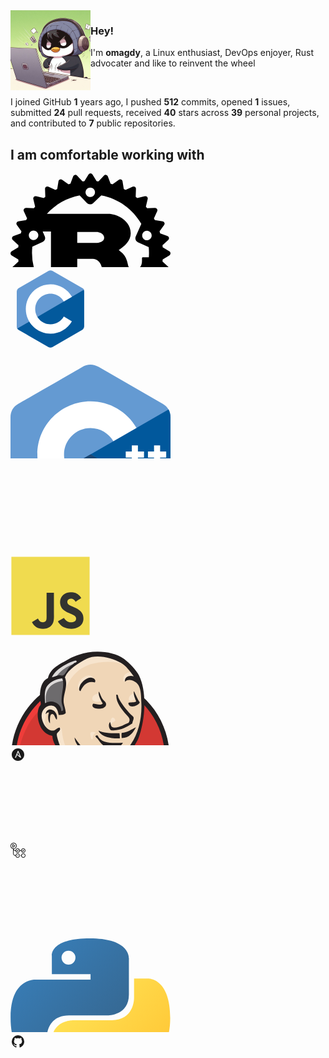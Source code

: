 <img align="left" src="./images/penguin.jpeg" height="128" width="128">

### Hey!

I'm **omagdy**, a Linux enthusiast, DevOps enjoyer, Rust advocater and like to reinvent the wheel

<br>

I joined GitHub **1** years ago, I pushed **512** commits, opened **1** issues, submitted **24** pull requests, received **40** stars across **39** personal projects, and contributed to **7** public repositories.

## I am comfortable working with
<svg iewBox="0 0 256 256" xmlns="http://www.w3.org/2000/svg">
    <path d="m254.251 124.862l-10.747-6.653a145.81 145.81 0 0 0-.306-3.13l9.236-8.615a3.686 3.686 0 0 0 1.105-3.427a3.685 3.685 0 0 0-2.33-2.744l-11.807-4.415a137.355 137.355 0 0 0-.925-3.048l7.365-10.229a3.698 3.698 0 0 0-2.407-5.814l-12.45-2.025c-.484-.944-.988-1.874-1.496-2.796l5.231-11.483a3.683 3.683 0 0 0-.288-3.59a3.678 3.678 0 0 0-3.204-1.642l-12.636.44a99.848 99.848 0 0 0-1.996-2.421l2.904-12.308a3.694 3.694 0 0 0-.986-3.466a3.698 3.698 0 0 0-3.464-.986l-12.305 2.901a106.192 106.192 0 0 0-2.426-1.996l.442-12.635a3.684 3.684 0 0 0-1.64-3.205a3.693 3.693 0 0 0-3.59-.29l-11.48 5.234a133.235 133.235 0 0 0-2.796-1.5l-2.03-12.452a3.7 3.7 0 0 0-5.812-2.407l-10.236 7.365c-1.007-.32-2.02-.629-3.042-.922L155.72 4.794a3.69 3.69 0 0 0-2.745-2.336a3.707 3.707 0 0 0-3.424 1.106l-8.615 9.243a111.11 111.11 0 0 0-3.13-.306l-6.653-10.75a3.698 3.698 0 0 0-6.289 0l-6.653 10.75a110.4 110.4 0 0 0-3.133.306l-8.617-9.243a3.695 3.695 0 0 0-6.169 1.23l-4.414 11.809c-1.023.293-2.035.604-3.045.922L82.599 10.16a3.687 3.687 0 0 0-3.579-.415a3.705 3.705 0 0 0-2.235 2.822l-2.03 12.452c-.94.487-1.869.988-2.796 1.5l-11.481-5.235a3.686 3.686 0 0 0-3.588.291a3.684 3.684 0 0 0-1.642 3.205l.44 12.635a118.03 118.03 0 0 0-2.426 1.996l-12.305-2.9a3.71 3.71 0 0 0-3.466.985a3.694 3.694 0 0 0-.986 3.466l2.899 12.308c-.673.797-1.338 1.604-1.991 2.421l-12.636-.44a3.721 3.721 0 0 0-3.204 1.641a3.696 3.696 0 0 0-.291 3.59l5.234 11.484c-.509.922-1.012 1.852-1.5 2.796l-12.449 2.025a3.7 3.7 0 0 0-2.407 5.814l7.365 10.23c-.32 1.01-.631 2.024-.925 3.047l-11.808 4.415a3.702 3.702 0 0 0-1.225 6.171l9.237 8.614c-.115 1.04-.217 2.087-.305 3.131L1.75 124.862A3.695 3.695 0 0 0 0 128.007c0 1.284.663 2.473 1.751 3.143l10.748 6.653c.088 1.047.19 2.092.305 3.131l-9.238 8.617a3.697 3.697 0 0 0 1.226 6.169l11.808 4.415c.294 1.022.605 2.037.925 3.047l-7.365 10.231a3.696 3.696 0 0 0 2.41 5.812l12.447 2.025c.487.944.986 1.874 1.5 2.8l-5.235 11.48a3.691 3.691 0 0 0 .291 3.59a3.684 3.684 0 0 0 3.204 1.641l12.63-.442c.659.821 1.322 1.626 1.997 2.426l-2.899 12.31a3.682 3.682 0 0 0 .986 3.459a3.683 3.683 0 0 0 3.466.983l12.305-2.898c.8.68 1.61 1.34 2.427 1.99l-.44 12.639a3.694 3.694 0 0 0 5.229 3.492l11.481-5.231a105.49 105.49 0 0 0 2.796 1.499l2.03 12.445a3.692 3.692 0 0 0 2.235 2.825a3.706 3.706 0 0 0 3.579-.413l10.229-7.37c1.01.32 2.025.633 3.047.927l4.415 11.804a3.685 3.685 0 0 0 2.744 2.331a3.677 3.677 0 0 0 3.425-1.106l8.617-9.238c1.04.12 2.086.22 3.133.313l6.653 10.748a3.702 3.702 0 0 0 3.143 1.75a3.703 3.703 0 0 0 3.145-1.75l6.653-10.748c1.047-.093 2.092-.193 3.131-.313l8.615 9.238a3.68 3.68 0 0 0 3.424 1.106a3.69 3.69 0 0 0 2.744-2.331l4.415-11.804c1.022-.294 2.038-.607 3.048-.927l10.231 7.37a3.7 3.7 0 0 0 5.812-2.412l2.03-12.445c.939-.487 1.868-.993 2.795-1.5l11.481 5.232a3.692 3.692 0 0 0 5.23-3.492l-.44-12.638a98.76 98.76 0 0 0 2.423-1.991l12.306 2.898c1.25.294 2.56-.07 3.463-.983a3.682 3.682 0 0 0 .986-3.459l-2.898-12.31c.675-.8 1.34-1.605 1.99-2.426l12.636.442a3.681 3.681 0 0 0 3.204-1.64a3.685 3.685 0 0 0 .289-3.592l-5.232-11.478c.511-.927 1.013-1.857 1.497-2.8l12.45-2.026a3.682 3.682 0 0 0 2.822-2.236a3.696 3.696 0 0 0-.415-3.576l-7.365-10.23c.318-1.011.629-2.026.925-3.048l11.806-4.415a3.684 3.684 0 0 0 2.331-2.745a3.677 3.677 0 0 0-1.106-3.424l-9.235-8.617c.112-1.04.215-2.086.305-3.13l10.748-6.654a3.69 3.69 0 0 0 1.751-3.143c0-1.281-.66-2.472-1.749-3.145Zm-71.932 89.156c-4.104-.885-6.714-4.93-5.833-9.047c.878-4.112 4.92-6.729 9.023-5.844c4.104.879 6.718 4.931 5.838 9.04c-.88 4.11-4.926 6.73-9.028 5.851Zm-3.652-24.699a6.929 6.929 0 0 0-8.23 5.332l-3.816 17.807c-11.775 5.344-24.85 8.313-38.621 8.313c-14.086 0-27.446-3.116-39.43-8.688l-3.814-17.806c-.802-3.747-4.486-6.134-8.228-5.33l-15.72 3.376a93.272 93.272 0 0 1-8.128-9.58h76.49c.865 0 1.442-.157 1.442-.945v-27.057c0-.787-.577-.944-1.443-.944H106.8v-17.15h24.195c2.208 0 11.809.63 14.878 12.902c.962 3.774 3.072 16.05 4.516 19.98c1.438 4.408 7.293 13.213 13.533 13.213h38.115c.433 0 .895-.049 1.382-.137a93.92 93.92 0 0 1-8.669 10.17l-16.082-3.456Zm-105.79 24.327c-4.105.886-8.146-1.731-9.029-5.843c-.878-4.119 1.732-8.162 5.836-9.047a7.607 7.607 0 0 1 9.028 5.85c.878 4.11-1.734 8.16-5.836 9.04ZM43.86 95.986c1.703 3.842-.03 8.345-3.867 10.045c-3.837 1.705-8.328-.03-10.03-3.875a7.615 7.615 0 0 1 3.867-10.045a7.598 7.598 0 0 1 10.03 3.874Zm-8.918 21.14l16.376-7.277a6.942 6.942 0 0 0 3.524-9.158l-3.372-7.626h13.264v59.788H37.973a93.7 93.7 0 0 1-3.566-25.672c0-3.398.183-6.756.535-10.056Zm71.862-5.807V93.696h31.586c1.632 0 11.52 1.886 11.52 9.28c0 6.139-7.584 8.34-13.821 8.34h-29.285v.003Zm114.792 15.862c0 2.338-.086 4.652-.257 6.948h-9.603c-.961 0-1.348.632-1.348 1.573v4.41c0 10.38-5.853 12.638-10.982 13.213c-4.884.55-10.3-2.045-10.967-5.034c-2.882-16.206-7.683-19.667-15.265-25.648c9.41-5.975 19.2-14.79 19.2-26.59c0-12.74-8.734-20.765-14.688-24.7c-8.352-5.506-17.6-6.61-20.095-6.61H58.279c13.467-15.03 31.719-25.677 52.362-29.551l11.706 12.28a6.923 6.923 0 0 0 9.799.226l13.098-12.528c27.445 5.11 50.682 22.194 64.073 45.633l-8.967 20.253c-1.548 3.505.032 7.604 3.527 9.157l17.264 7.668c.298 3.065.455 6.161.455 9.3ZM122.352 24.745c3.033-2.905 7.844-2.79 10.748.247c2.898 3.046 2.788 7.862-.252 10.765c-3.033 2.906-7.844 2.793-10.748-.25a7.621 7.621 0 0 1 .252-10.762Zm88.983 71.61a7.594 7.594 0 0 1 10.028-3.872c3.838 1.702 5.57 6.203 3.867 10.045a7.595 7.595 0 0 1-10.03 3.875c-3.833-1.703-5.565-6.2-3.865-10.048Z"/>
</svg>
<svg iewBox="0 0 128 128" xmlns="http://www.w3.org/2000/svg">
    <path fill="#659AD3" d="M115.4 30.7L67.1 2.9c-.8-.5-1.9-.7-3.1-.7c-1.2 0-2.3.3-3.1.7l-48 27.9c-1.7 1-2.9 3.5-2.9 5.4v55.7c0 1.1.2 2.4 1 3.5l106.8-62c-.6-1.2-1.5-2.1-2.4-2.7z"/>
    <path fill="#03599C" d="M10.7 95.3c.5.8 1.2 1.5 1.9 1.9l48.2 27.9c.8.5 1.9.7 3.1.7c1.2 0 2.3-.3 3.1-.7l48-27.9c1.7-1 2.9-3.5 2.9-5.4V36.1c0-.9-.1-1.9-.6-2.8l-106.6 62z"/>
    <path fill="#fff" d="M85.3 76.1C81.1 83.5 73.1 88.5 64 88.5c-13.5 0-24.5-11-24.5-24.5s11-24.5 24.5-24.5c9.1 0 17.1 5 21.3 12.5l13-7.5c-6.8-11.9-19.6-20-34.3-20c-21.8 0-39.5 17.7-39.5 39.5s17.7 39.5 39.5 39.5c14.6 0 27.4-8 34.2-19.8l-12.9-7.6z"/>
</svg>
<svg iewBox="0 0 256 288" xmlns="http://www.w3.org/2000/svg">
    <path fill="#649AD2" d="M255.987 84.59c-.002-4.837-1.037-9.112-3.13-12.781c-2.054-3.608-5.133-6.632-9.261-9.023c-34.08-19.651-68.195-39.242-102.264-58.913c-9.185-5.303-18.09-5.11-27.208.27c-13.565 8-81.48 46.91-101.719 58.632C4.071 67.6.015 74.984.013 84.58C0 124.101.013 163.62 0 203.141c0 4.73.993 8.923 2.993 12.537c2.056 3.717 5.177 6.824 9.401 9.269c20.24 11.722 88.164 50.63 101.726 58.631c9.121 5.382 18.027 5.575 27.215.27c34.07-19.672 68.186-39.262 102.272-58.913c4.224-2.444 7.345-5.553 9.401-9.267c1.997-3.614 2.992-7.806 2.992-12.539c0 0 0-79.018-.013-118.539"/>
    <path fill="#004482" d="m128.392 143.476l-125.4 72.202c2.057 3.717 5.178 6.824 9.402 9.269c20.24 11.722 88.164 50.63 101.726 58.631c9.121 5.382 18.027 5.575 27.215.27c34.07-19.672 68.186-39.262 102.272-58.913c4.224-2.444 7.345-5.553 9.401-9.267l-124.616-72.192"/>
    <path fill="#1A4674" d="M91.25 164.863c7.297 12.738 21.014 21.33 36.75 21.33c15.833 0 29.628-8.7 36.888-21.576l-36.496-21.141l-37.142 21.387"/>
    <path fill="#01589C" d="M255.987 84.59c-.002-4.837-1.037-9.112-3.13-12.781l-124.465 71.667l124.616 72.192c1.997-3.614 2.99-7.806 2.992-12.539c0 0 0-79.018-.013-118.539"/>
    <path fill="#FFF" d="M249.135 148.636h-9.738v9.74h-9.74v-9.74h-9.737V138.9h9.737v-9.738h9.74v9.738h9.738v9.737ZM128 58.847c31.135 0 58.358 16.74 73.17 41.709l.444.759l-37.001 21.307c-7.333-12.609-20.978-21.094-36.613-21.094c-23.38 0-42.333 18.953-42.333 42.332a42.13 42.13 0 0 0 5.583 21.003c7.297 12.738 21.014 21.33 36.75 21.33c15.659 0 29.325-8.51 36.647-21.153l.241-.423l36.947 21.406c-14.65 25.597-42.228 42.851-73.835 42.851c-31.549 0-59.084-17.185-73.754-42.707c-7.162-12.459-11.26-26.904-11.26-42.307c0-46.95 38.061-85.013 85.014-85.013Zm75.865 70.314v9.738h9.737v9.737h-9.737v9.74h-9.738v-9.74h-9.738V138.9h9.738v-9.738h9.738Z"/>
</svg>
<svg iewBox="0 0 256 228" xmlns="http://www.w3.org/2000/svg"
    <path fill="#00D8FF" d="M210.483 73.824a171.49 171.49 0 0 0-8.24-2.597c.465-1.9.893-3.777 1.273-5.621c6.238-30.281 2.16-54.676-11.769-62.708c-13.355-7.7-35.196.329-57.254 19.526a171.23 171.23 0 0 0-6.375 5.848a155.866 155.866 0 0 0-4.241-3.917C100.759 3.829 77.587-4.822 63.673 3.233C50.33 10.957 46.379 33.89 51.995 62.588a170.974 170.974 0 0 0 1.892 8.48c-3.28.932-6.445 1.924-9.474 2.98C17.309 83.498 0 98.307 0 113.668c0 15.865 18.582 31.778 46.812 41.427a145.52 145.52 0 0 0 6.921 2.165a167.467 167.467 0 0 0-2.01 9.138c-5.354 28.2-1.173 50.591 12.134 58.266c13.744 7.926 36.812-.22 59.273-19.855a145.567 145.567 0 0 0 5.342-4.923a168.064 168.064 0 0 0 6.92 6.314c21.758 18.722 43.246 26.282 56.54 18.586c13.731-7.949 18.194-32.003 12.4-61.268a145.016 145.016 0 0 0-1.535-6.842c1.62-.48 3.21-.974 4.76-1.488c29.348-9.723 48.443-25.443 48.443-41.52c0-15.417-17.868-30.326-45.517-39.844Zm-6.365 70.984c-1.4.463-2.836.91-4.3 1.345c-3.24-10.257-7.612-21.163-12.963-32.432c5.106-11 9.31-21.767 12.459-31.957c2.619.758 5.16 1.557 7.61 2.4c23.69 8.156 38.14 20.213 38.14 29.504c0 9.896-15.606 22.743-40.946 31.14Zm-10.514 20.834c2.562 12.94 2.927 24.64 1.23 33.787c-1.524 8.219-4.59 13.698-8.382 15.893c-8.067 4.67-25.32-1.4-43.927-17.412a156.726 156.726 0 0 1-6.437-5.87c7.214-7.889 14.423-17.06 21.459-27.246c12.376-1.098 24.068-2.894 34.671-5.345a134.17 134.17 0 0 1 1.386 6.193ZM87.276 214.515c-7.882 2.783-14.16 2.863-17.955.675c-8.075-4.657-11.432-22.636-6.853-46.752a156.923 156.923 0 0 1 1.869-8.499c10.486 2.32 22.093 3.988 34.498 4.994c7.084 9.967 14.501 19.128 21.976 27.15a134.668 134.668 0 0 1-4.877 4.492c-9.933 8.682-19.886 14.842-28.658 17.94ZM50.35 144.747c-12.483-4.267-22.792-9.812-29.858-15.863c-6.35-5.437-9.555-10.836-9.555-15.216c0-9.322 13.897-21.212 37.076-29.293c2.813-.98 5.757-1.905 8.812-2.773c3.204 10.42 7.406 21.315 12.477 32.332c-5.137 11.18-9.399 22.249-12.634 32.792a134.718 134.718 0 0 1-6.318-1.979Zm12.378-84.26c-4.811-24.587-1.616-43.134 6.425-47.789c8.564-4.958 27.502 2.111 47.463 19.835a144.318 144.318 0 0 1 3.841 3.545c-7.438 7.987-14.787 17.08-21.808 26.988c-12.04 1.116-23.565 2.908-34.161 5.309a160.342 160.342 0 0 1-1.76-7.887Zm110.427 27.268a347.8 347.8 0 0 0-7.785-12.803c8.168 1.033 15.994 2.404 23.343 4.08c-2.206 7.072-4.956 14.465-8.193 22.045a381.151 381.151 0 0 0-7.365-13.322Zm-45.032-43.861c5.044 5.465 10.096 11.566 15.065 18.186a322.04 322.04 0 0 0-30.257-.006c4.974-6.559 10.069-12.652 15.192-18.18ZM82.802 87.83a323.167 323.167 0 0 0-7.227 13.238c-3.184-7.553-5.909-14.98-8.134-22.152c7.304-1.634 15.093-2.97 23.209-3.984a321.524 321.524 0 0 0-7.848 12.897Zm8.081 65.352c-8.385-.936-16.291-2.203-23.593-3.793c2.26-7.3 5.045-14.885 8.298-22.6a321.187 321.187 0 0 0 7.257 13.246c2.594 4.48 5.28 8.868 8.038 13.147Zm37.542 31.03c-5.184-5.592-10.354-11.779-15.403-18.433c4.902.192 9.899.29 14.978.29c5.218 0 10.376-.117 15.453-.343c-4.985 6.774-10.018 12.97-15.028 18.486Zm52.198-57.817c3.422 7.8 6.306 15.345 8.596 22.52c-7.422 1.694-15.436 3.058-23.88 4.071a382.417 382.417 0 0 0 7.859-13.026a347.403 347.403 0 0 0 7.425-13.565Zm-16.898 8.101a358.557 358.557 0 0 1-12.281 19.815a329.4 329.4 0 0 1-23.444.823c-7.967 0-15.716-.248-23.178-.732a310.202 310.202 0 0 1-12.513-19.846h.001a307.41 307.41 0 0 1-10.923-20.627a310.278 310.278 0 0 1 10.89-20.637l-.001.001a307.318 307.318 0 0 1 12.413-19.761c7.613-.576 15.42-.876 23.31-.876H128c7.926 0 15.743.303 23.354.883a329.357 329.357 0 0 1 12.335 19.695a358.489 358.489 0 0 1 11.036 20.54a329.472 329.472 0 0 1-11 20.722Zm22.56-122.124c8.572 4.944 11.906 24.881 6.52 51.026c-.344 1.668-.73 3.367-1.15 5.09c-10.622-2.452-22.155-4.275-34.23-5.408c-7.034-10.017-14.323-19.124-21.64-27.008a160.789 160.789 0 0 1 5.888-5.4c18.9-16.447 36.564-22.941 44.612-18.3ZM128 90.808c12.625 0 22.86 10.235 22.86 22.86s-10.235 22.86-22.86 22.86s-22.86-10.235-22.86-22.86s10.235-22.86 22.86-22.86Z"/>
</svg>
<svg iewBox="0 0 128 128" xmlns="http://www.w3.org/2000/svg">
    <path fill="#F0DB4F" d="M1.408 1.408h125.184v125.185H1.408z"/>
    <path fill="#323330" d="M116.347 96.736c-.917-5.711-4.641-10.508-15.672-14.981c-3.832-1.761-8.104-3.022-9.377-5.926c-.452-1.69-.512-2.642-.226-3.665c.821-3.32 4.784-4.355 7.925-3.403c2.023.678 3.938 2.237 5.093 4.724c5.402-3.498 5.391-3.475 9.163-5.879c-1.381-2.141-2.118-3.129-3.022-4.045c-3.249-3.629-7.676-5.498-14.756-5.355l-3.688.477c-3.534.893-6.902 2.748-8.877 5.235c-5.926 6.724-4.236 18.492 2.975 23.335c7.104 5.332 17.54 6.545 18.873 11.531c1.297 6.104-4.486 8.08-10.234 7.378c-4.236-.881-6.592-3.034-9.139-6.949c-4.688 2.713-4.688 2.713-9.508 5.485c1.143 2.499 2.344 3.63 4.26 5.795c9.068 9.198 31.76 8.746 35.83-5.176c.165-.478 1.261-3.666.38-8.581zM69.462 58.943H57.753l-.048 30.272c0 6.438.333 12.34-.714 14.149c-1.713 3.558-6.152 3.117-8.175 2.427c-2.059-1.012-3.106-2.451-4.319-4.485c-.333-.584-.583-1.036-.667-1.071l-9.52 5.83c1.583 3.249 3.915 6.069 6.902 7.901c4.462 2.678 10.459 3.499 16.731 2.059c4.082-1.189 7.604-3.652 9.448-7.401c2.666-4.915 2.094-10.864 2.07-17.444c.06-10.735.001-21.468.001-32.237z"/>
</svg>
<svg iewBox="0 0 256 417" xmlns="http://www.w3.org/2000/svg">
    <path fill="#D33833" d="M250.741 169.278c0 69.457-55.07 125.817-123.039 125.817S4.664 238.735 4.664 169.278c0-69.458 55.07-125.818 123.038-125.818c67.97 0 123.04 56.36 123.04 125.818"/>
    <path fill="#EF3D3A" d="M9.724 200.434S.794 69.26 121.749 65.488l-8.434-14.09l-65.588 22.028l-18.753 21.532l-16.372 31.355l-9.328 36.515l2.779 24.41"/>
    <path fill="#231F20" d="M43.46 83.448c-21.531 22.127-34.927 52.59-34.927 86.326c0 33.736 13.396 64.198 34.927 86.325c21.631 22.127 51.3 35.721 84.242 35.721c32.943 0 62.611-13.594 84.242-35.72c21.532-22.128 34.927-52.59 34.927-86.326c0-33.737-13.395-64.199-34.927-86.326c-21.63-22.028-51.299-35.72-84.242-35.72c-32.843 0-62.61 13.593-84.242 35.72Zm-5.457 177.91C15.083 237.941.893 205.495.893 169.774c0-35.721 14.19-68.168 37.11-91.684c22.921-23.417 54.673-38.003 89.7-38.003c35.026 0 66.778 14.586 89.699 38.003c22.92 23.417 37.11 55.863 37.11 91.684c0 35.72-14.19 68.167-37.11 91.584c-22.921 23.516-54.673 38.003-89.7 38.003c-35.026 0-66.778-14.487-89.699-38.003Z"/>
    <path fill="#F0D6B7" d="m179.498 169.972l-18.754 2.778l-25.302 2.878l-16.372.397l-15.975-.496l-12.205-3.77l-10.816-11.71l-8.434-23.913l-1.885-5.16l-11.212-3.77l-6.55-10.815l-4.663-15.48l5.16-13.593l12.205-4.267l9.823 4.664l4.663 10.32l5.656-.894l1.885-2.381l-1.885-10.816l-.496-13.594l2.778-18.753l-.099-10.716l8.533-13.693l14.983-10.816L136.732 5.16l29.073 4.266l25.302 18.258l11.709 18.753l7.54 13.594l1.886 33.736l-5.656 29.073l-10.32 25.799l-9.723 13.792"/>
    <path fill="#335061" d="m163.622 251.039l-66.977 2.778v11.212l5.656 39.393l-2.779 3.274l-46.834-15.975l-3.274-5.656l-4.664-52.986l-11.014-31.752l-2.381-7.541l37.507-25.798l11.709-4.664l10.319 12.7l8.93 7.939l10.32 3.274l4.663 1.39l5.656 24.409l4.267 5.16l10.815-3.771L128 229.01l40.682 19.25l-5.06 2.778"/>
    <path fill="#6D6B6D" d="m52.49 87.516l12.205-4.266l9.823 4.663l4.663 10.32l5.656-.893l1.39-5.656l-2.779-10.816l2.778-25.798l-2.381-14.09l8.434-9.823l18.257-14.487l-5.16-7.045l-25.798 12.7l-10.815 8.435l-6.053 13.097l-9.327 12.701l-2.778 14.983l1.885 15.975"/>
    <path fill="#DCD9D8" d="M71.74 43.46s7.044-17.364 35.125-25.798c28.08-8.434 1.39-6.053 1.39-6.053L77.791 23.318L66.084 35.026l-5.16 9.327l10.816-.893M57.65 84.242s-9.824-32.844 27.683-37.507l-1.389-5.656l-25.798 6.053l-7.541 24.41l1.885 15.974l5.16-3.274"/>
    <path fill="#F7E4CD" d="m72.633 127.802l6.151-5.954s2.779.298 3.275 3.572c.496 3.275 1.885 32.844 22.028 48.72c1.885 1.488-14.983-2.382-14.983-2.382L74.12 148.341m84.739-29.47s1.091-14.189 4.961-13.097c3.87 1.091 3.87 4.96 3.87 4.96s-9.327 5.954-8.831 8.137m38.896-51.993s-7.74 1.587-8.434 8.434c-.695 6.846 8.434 1.389 9.823.893m-58.046-8.831s-10.32 1.389-10.32 7.938c0 6.548 11.709 6.052 14.983 3.274m-68.366 19.25S59.635 87.02 57.75 97.34c-1.885 10.319-6.053 17.76 2.778 28.576l-6.053-1.885l-5.655-14.487l-1.886-14.09L57.75 84.242l12.204.893l7.045 5.656l.397 7.045m8.434-29.569s7.937-41.278 48.223-49.216c33.14-6.549 50.604 1.39 57.153 8.93c0 0-29.569-35.125-57.65-24.409c-28.08 10.816-48.719 30.462-48.223 43.064c.794 21.63.496 21.63.496 21.63M194.48 32.645s-13.593-.496-14.09 11.708c0 0 0 1.886.894 3.771c0 0 10.815-12.205 17.364-5.656"/>
    <path fill="#F7E4CD" d="M135.045 49.414s-2.381-18.654-18.257-7.839c-10.32 7.045-9.328 16.868-7.541 18.754c1.885 1.885 1.389 5.655 2.778 3.076c1.389-2.58.992-11.014 6.152-13.396c5.06-2.381 13.594-4.96 16.868-.595"/>
    <path fill="#49728B" d="M90.99 176.025L46.932 195.67s18.258 72.633 8.93 95.157l-6.548-2.381l-.496-27.684l-12.205-52.39l-5.16-14.488l45.941-30.958l13.594 13.098m4.466 40.186l6.251 7.641v28.08h-7.441s-.893-19.646-.893-22.027c0-2.382.893-10.816.893-10.816m1.389 37.11l-21.135.893l6.053 4.267l14.982 2.382"/>
    <path fill="#335061" d="m167.79 251.535l17.363-.496l4.267 43.063l-17.761 2.382l-3.87-44.95"/>
    <path fill="#335061" d="m172.453 251.535l26.195-1.39s10.816-27.187 10.816-28.576c0-1.39 9.327-39.392 9.327-39.392l-21.135-22.028l-4.267-3.77l-11.212 11.212v43.56l-9.724 40.384"/>
    <path fill="#49728B" d="m184.161 248.26l-16.372 3.275l2.382 13.098c6.052 2.778 16.372-4.664 16.372-4.664m-1.886-93.767l32.844 24.409l.893-11.213l-24.806-22.92l-8.93 9.724"/>
    <path fill="#FFF" d="m111.926 343.814l-9.724-39.392l-4.862-29.073l-.794-21.532l43.956-2.381h27.287l-2.48 49.215l4.266 38.003l-.496 7.045l-35.622 2.779l-21.531-4.664"/>
    <path fill="#DCD9D8" d="M161.736 251.039s-2.381 48.72 4.664 83.448c0 0-14.09 8.93-34.63 11.212l39.393-1.389l4.663-2.778l-5.655-76.8l-1.489-16.472"/>
    <path fill="#FFF" d="m190.115 290.431l18.257-5.16l34.63-1.885l5.16-15.975l-9.328-27.684l-10.815-1.389l-14.983 4.664l-14.289 7.045l-7.64-1.39l-5.954 2.382"/>
    <path fill="#DCD9D8" d="M189.817 281.005s12.205-5.656 14.09-5.16l-5.16-25.798l6.053-2.382s4.267 24.41 4.267 27.188c0 0 26.195 1.389 28.576 1.389c0 0 5.656-10.816 4.267-22.028l5.16 14.983l.496 8.434l-7.541 11.212l-8.434 1.886l-14.09-.496l-4.664-6.053l-16.372 2.381l-5.16 1.886"/>
    <path fill="#FFF" d="m171.361 247.764l-10.32-26.195l-10.815-15.48s2.382-6.548 5.656-6.548h10.816l10.32 3.77l-.894 17.365l-4.763 27.088"/>
    <path fill="#DCD9D8" d="M173.445 238.834s-13.098-25.302-13.098-29.073c0 0 2.382-5.656 5.656-4.266c3.275 1.389 10.32 5.16 10.32 5.16v-8.931l-15.976-3.274l-10.815 1.389l18.257 43.262l3.77.496"/>
    <path fill="#FFF" d="m116.093 177.017l-12.998-1.39l-12.205-3.77v4.267l5.953 6.549l18.754 8.434"/>
    <path fill="#DCD9D8" d="M95.157 178.406s14.486 6.053 19.25 4.664l.495 5.656l-13.097-2.779l-7.938-5.656l1.29-1.885"/>
    <path fill="#D33833" d="M190.115 201.129c-7.938-.199-15.182-1.191-21.433-2.977c.397-2.58-.397-5.06.298-6.946c1.786-1.29 4.663-1.29 7.342-1.587c-2.282-1.092-5.556-1.588-8.136-.893c-.1-1.786-.893-2.878-1.39-4.267c4.466-1.588 14.984-12.006 20.937-8.633c2.878 1.687 4.069 11.014 4.267 15.678c.198 3.77-.397 7.541-1.885 9.625"/>
    <path stroke="#D33833" stroke-width="2" d="M190.115 201.129c-7.938-.199-15.182-1.191-21.433-2.977c.397-2.58-.397-5.06.298-6.946c1.786-1.29 4.663-1.29 7.342-1.587c-2.282-1.092-5.556-1.588-8.136-.893c-.1-1.786-.893-2.878-1.39-4.267c4.466-1.588 14.984-12.006 20.937-8.633c2.878 1.687 4.069 11.014 4.267 15.678c.198 3.77-.397 7.541-1.885 9.625Z"/>
    <path fill="#D33833" d="M152.112 188.13c0 .596 0 1.19-.1 1.786c-2.48 1.588-6.45 1.588-9.228 2.977c3.97.198 7.145 1.19 9.923 2.48c-.1 1.489-.1 3.077-.198 4.565c-4.565 3.076-8.732 7.74-14.09 10.716c-2.58 1.39-11.411 4.962-14.09 4.267c-1.489-.397-1.687-2.282-2.282-4.068c-1.29-3.77-4.267-9.923-4.565-15.678c-.298-7.243-1.091-19.448 6.747-17.96c6.35 1.191 13.693 4.069 18.555 6.748c3.076 1.786 4.763 3.77 9.328 4.167"/>
    <path stroke="#D33833" stroke-width="2" d="M152.112 188.13c0 .596 0 1.19-.1 1.786c-2.48 1.588-6.45 1.588-9.228 2.977c3.97.198 7.145 1.19 9.923 2.48c-.1 1.489-.1 3.077-.198 4.565c-4.565 3.076-8.732 7.74-14.09 10.716c-2.58 1.39-11.411 4.962-14.09 4.267c-1.489-.397-1.687-2.282-2.282-4.068c-1.29-3.77-4.267-9.923-4.565-15.678c-.298-7.243-1.091-19.448 6.747-17.96c6.35 1.191 13.693 4.069 18.555 6.748c3.076 1.786 4.763 3.77 9.328 4.167Z"/>
    <path fill="#D33833" d="M156.577 196.763c-.695-3.97-1.489-5.06-1.191-8.534c10.617-7.045 12.502 12.106 1.19 8.534"/>
    <path stroke="#D33833" stroke-width="2" d="M156.577 196.763c-.695-3.97-1.489-5.06-1.191-8.534c10.617-7.045 12.502 12.106 1.19 8.534Z"/>
    <path fill="#EF3D3A" d="M171.857 199.938s-3.274-4.664-.893-6.053c2.382-1.389 4.664 0 6.053-2.381c1.39-2.382 0-3.77.496-6.549c.496-2.778 2.778-3.274 5.16-3.77c2.381-.497 8.93-1.39 9.823.893l-2.778-8.435l-5.656-1.885l-17.761 10.32l-.893 5.16v10.319m-42.766 17.86c-.595-7.343-1.19-14.586-1.786-21.929c-.992-10.914 2.58-9.03 12.105-9.03c1.489 0 8.93 1.688 9.427 2.78c2.58 5.258-4.267 4.067 2.976 8.036c6.053 3.275 16.869-1.984 14.388-9.426c-1.39-1.687-7.144-.496-9.228-1.588l-11.014-5.655c-4.663-2.382-15.38-5.954-20.341-2.58c-12.602 8.533.794 29.966 5.259 38.896"/>
    <path fill="#231F20" d="M135.045 49.414c-12.8-2.977-19.15 5.358-23.02 13.99c-3.473-.793-2.084-5.556-1.19-7.937c2.281-6.251 11.51-14.686 19.05-13.495c3.175.397 7.541 3.374 5.16 7.442M197.259 63.9h.595c2.878 5.954 5.358 12.305 9.03 17.663c-2.48 5.755-18.456 10.716-18.258.595c3.473-1.488 9.427-.298 12.503-2.282c-1.786-4.862-4.267-9.03-3.87-15.975m-55.764.199c2.778 5.06 3.67 10.319 7.54 14.09c1.787 1.686 5.16 3.77 3.474 8.532c-.397 1.092-3.275 3.573-4.962 4.069c-6.052 1.786-20.242.397-15.479-7.244c5.06.199 11.808 3.275 15.579-.397c-2.878-4.564-8.038-13.693-6.152-19.05m53.482 51c-9.129 5.855-19.35 12.305-34.431 10.816c-3.175-2.778-4.465-9.03-1.29-13.097c1.587 2.778.595 7.938 5.16 8.731c8.533 1.489 18.455-5.259 24.607-7.54c3.77-6.45-.297-8.732-3.77-12.9c-7.045-8.434-16.372-18.952-16.075-31.553c2.878-2.084 3.076 3.175 3.473 4.068c3.671 8.533 12.9 19.547 19.547 26.89c1.687 1.786 4.366 3.572 4.664 4.763c.893 3.373-2.282 7.54-1.885 9.823M74.12 108.949c-2.877-1.687-3.571-8.831-6.945-9.03c-4.862-.297-3.969 9.328-3.969 14.983c-3.274-2.976-3.87-12.304-1.488-17.066c-2.778-1.39-3.97 1.488-5.557 2.48c2.084-14.387 21.135-6.648 17.96 8.633m126.611 12.204c-4.267 8.137-10.32 17.067-22.822 17.365c-.298-2.58-.496-6.648 0-8.236c9.625-.992 15.578-5.854 22.822-9.129m-59.932 5.259c7.938 4.168 22.623 4.664 33.538 4.366c.595 2.382.595 5.358.595 8.236c-13.99.595-30.462-2.878-34.133-12.602m-1.488 7.74c5.556 13.891 24.508 12.304 40.483 11.907c-.694 1.786-2.183 3.969-4.167 4.663c-5.16 2.084-19.25 3.672-26.394-.099c-4.465-2.381-7.442-7.839-9.922-11.014c-1.092-1.488-7.045-5.358 0-5.457"/>
    <path fill="#81B0C4" d="M194.282 210.654c-6.45 11.113-12.7 22.524-20.34 32.248c3.174-9.426 4.563-25.302 5.06-37.407c6.747-3.176 12.502.694 15.28 5.16"/>
    <path fill="#231F20" d="M229.11 250.543c-7.243 1.488-12.304 8.533-19.448 8.037c3.969-5.458 10.716-7.839 19.448-8.037m3.175 11.311c-5.953.596-12.899 1.588-18.852 1.092c2.877-4.366 13.792-2.779 18.852-1.092m2.084 9.824c-6.648.099-14.884 0-21.234-.497c3.77-4.068 16.967-1.488 21.234.497"/>
    <path fill="#DCD9D8" d="M181.78 298.468c.992 8.335 4.267 16.77 3.87 25.898c-3.672 1.19-5.755 2.282-10.717 2.282c-.297-7.74-1.389-19.646-1.091-27.088c2.381.198 5.953-1.687 7.938-1.092"/>
    <path fill="#F0D6B7" d="M171.064 175.43c-3.374 2.182-6.152 4.861-9.427 7.243c-7.144.397-11.014-.496-16.173-4.564c.099-.298.595-.199.595-.596c7.64 3.374 17.364-1.389 25.005-2.084"/>
    <path fill="#81B0C4" d="M131.175 227.324c2.084-9.03 10.32-13.792 17.761-18.753c7.64 9.724 12.304 22.226 17.464 34.331c-12.205-3.671-24.608-9.525-35.225-15.578"/>
    <path fill="#231F20" d="M173.842 299.659c-.298 7.442.694 19.25 1.091 27.088c4.962 0 7.045-1.091 10.717-2.282c.397-9.129-2.878-17.563-3.87-25.898c-1.985-.694-5.557 1.191-7.938 1.092ZM97.24 257.588c3.275 29.866 7.938 54.87 16.57 81.364c19.151 5.854 42.171 6.35 59.139 1.091c-3.076-14.883-1.786-33.041-3.572-49.017c-1.39-12.006-.695-24.012-2.58-36.217c-20.54-4.266-49.513-.992-69.557 2.779Zm74.419-2.58c-.199 12.8.595 25.5 1.588 38.3c4.96-.694 8.235-1.19 12.8-2.282c-1.489-12.304-1.29-26.294-4.366-37.209c-3.473.1-6.55 0-10.022 1.19Zm24.905-2.084c-2.381-.496-5.06 0-7.243 0c1.091 10.419 3.572 21.929 4.465 32.943c3.473.099 5.358-1.588 8.236-2.084c.198-9.625-.794-22.921-5.458-30.859Zm37.805 34.53c7.343-1.786 11.907-10.716 9.823-19.944c-1.389-6.152-3.77-17.86-6.45-21.83c-1.885-2.877-7.144-6.747-11.41-4.068c-6.847 4.366-18.853 5.656-23.814 10.915c2.48 8.335 3.274 19.647 4.266 30.164c8.534.497 18.952-2.38 26.097.695c-4.962 1.588-11.312 1.588-15.579 3.969c3.572 1.687 11.709 1.39 17.067.1Zm-68.068-44.552c-5.16-12.105-9.823-24.607-17.464-34.331c-7.442 4.96-15.578 9.724-17.761 18.753c10.716 6.053 23.12 11.907 35.225 15.578Zm12.7-37.407c-.496 12.105-1.885 27.981-5.06 37.407c7.64-9.823 13.892-21.135 20.341-32.248c-2.778-4.465-8.533-8.335-15.28-5.16Zm-14.387-5.06c-2.878-.299-5.358 3.373-9.129 1.785c-.893.992-1.687 1.985-2.58 2.977c8.335 10.12 12.205 24.41 18.655 36.217c3.473-11.41 3.076-23.814 3.87-36.217c-4.763.198-7.442-4.465-10.816-4.763Zm-9.228-12.206c-.298 3.473.496 4.565 1.19 8.534c11.312 3.572 9.427-15.579-1.19-8.534Zm-12.602-4.167c-4.862-2.68-12.204-5.557-18.555-6.747c-7.838-1.489-7.045 10.716-6.747 17.96c.298 5.754 3.275 11.807 4.565 15.677c.595 1.786.793 3.671 2.282 4.068c2.679.596 11.609-2.877 14.09-4.267c5.358-2.877 9.525-7.54 14.09-10.716c.099-1.488.099-3.076.198-4.564c-2.778-1.39-5.854-2.282-9.923-2.48c2.68-1.39 6.748-1.39 9.228-2.977c0-.596 0-1.191.1-1.787c-4.565-.496-6.252-2.48-9.328-4.167Zm-46.635-8.434c-4.068 4.167 11.41 9.724 16.273 10.022c0-2.58 1.488-5.06 1.19-6.946c-5.854-.992-13.494-.298-17.463-3.076Zm50.01 1.885c0 .397-.497.298-.596.596c5.259 4.068 9.128 4.96 16.173 4.564c3.176-2.282 6.053-5.06 9.427-7.244c-7.74.695-17.464 5.458-25.005 2.084ZM192 191.405c-.198-4.565-1.39-13.991-4.267-15.678c-5.953-3.473-16.471 7.045-20.936 8.633c.496 1.389 1.29 2.48 1.389 4.266c2.68-.694 5.854-.198 8.136.893c-2.679.298-5.556.298-7.342 1.588c-.596 1.885.198 4.366-.298 6.946c6.251 1.786 13.495 2.679 21.433 2.976c1.488-1.984 2.083-5.755 1.885-9.624ZM89.302 179.597c-1.29-.893-9.922-12.106-11.113-11.61c-15.578 6.153-30.164 16.77-43.163 26.89c12.403 26.692 17.464 59.337 18.357 90.791c14.19 6.648 26.691 16.273 46.04 17.265c-2.282-15.776-4.266-29.966-5.556-44.85c-4.862-2.083-11.808.1-16.372-.595c0-5.457 6.945-2.381 7.54-6.052c.398-2.779-3.87-2.977-2.48-7.343c3.572 1.29 5.457 4.167 9.228 5.259c3.473-7.541 0-20.936.496-27.287c.1-1.19.595-6.549 3.274-5.656c2.382.794-.099 14.388.1 20.341c.198 5.557-.695 10.816 1.587 14.289c18.655-2.58 37.607-4.168 57.848-4.763c-4.465-1.885-9.724-3.671-15.479-6.946c-3.175-1.786-12.998-5.457-13.891-8.434c-1.489-4.763 3.77-7.243 4.663-11.312c-9.426 5.16-11.212-4.96-13.494-12.006c-1.985-6.45-3.175-11.311-3.671-14.983c-8.236-4.167-16.968-8.037-23.914-12.998Zm94.462-10.32c12.999-6.25 15.38 23.517 10.22 33.142c.794 2.877 3.473 3.969 4.565 6.548c-7.244 12.999-15.28 25.104-22.723 37.904c5.458-3.473 13.396-.595 19.845-3.175c2.382-.893 4.069-6.35 5.855-10.716c4.96-11.907 10.12-26.99 12.403-38.3c.496-2.58 1.984-8.237 1.587-10.519c-.595-4.167-6.152-7.243-9.03-9.724c-5.258-4.763-8.533-8.83-14.09-13.296c-2.083 3.275-6.846 5.457-8.632 8.137Zm-124.13-115.2c-6.152 6.847-4.862 19.548-4.167 28.676c11.212-7.044 25.997.596 25.897 12.503c5.358-.1 1.985-6.648.993-10.915c-3.176-13.792 5.358-28.676.396-41.277c-9.624.793-17.463 4.663-23.119 11.014Zm44.254-39.59c-13.99 3.969-31.95 14.189-37.705 26.79c4.465-.694 7.541-2.877 11.907-3.175c1.687-.099 3.87.695 5.755.199c3.77-.992 7.045-9.526 9.922-12.701c2.779-3.076 6.152-4.465 8.435-7.243c1.488-.695 3.67-.695 3.77-2.878c-.595-.695-1.29-1.19-2.084-.992Zm72.93 3.77c-14.585-8.235-39.193-14.387-54.672-6.648c-12.503 6.251-29.37 16.57-35.126 29.57c5.358 12.6-1.587 24.11-2.084 36.91c-.198 6.847 3.176 12.702 3.473 20.144c-1.885 3.076-7.442 3.373-11.311 3.175c-1.29-6.55-3.572-13.892-10.32-14.686c-9.525-1.091-16.57 6.847-16.967 15.083c-.496 9.724 7.442 25.798 18.753 24.707c4.366-.397 5.458-4.763 10.22-4.763c2.58 5.16-3.968 6.747-4.663 10.418c-.199.993.496 4.664.992 6.45c2.084 8.434 6.648 19.448 11.113 25.898c5.755 8.235 16.968 9.426 29.073 10.22c2.183-4.664 10.121-4.267 15.28-3.076c-6.25-2.48-12.005-8.434-16.768-13.693c-5.458-6.053-11.014-12.502-11.312-20.44c10.419 14.387 18.952 26.989 37.805 33.34c14.288 4.762 30.958-2.184 41.972-9.923c4.564-3.176 7.243-8.335 10.518-12.9c12.105-17.463 17.761-42.27 16.57-66.381c-.496-9.922-.496-19.845-3.87-26.493c-3.472-6.946-15.28-13.296-22.226-6.946c-1.29-6.846 5.755-11.014 13.99-8.533c-5.853-7.64-12.005-16.67-20.44-21.433Zm27.188 224.348c11.411-5.656 32.645-15.182 39.69 0c2.68 5.655 5.755 15.082 7.045 20.936c1.885 8.137-2.084 25.402-10.518 28.08c-7.442 2.382-16.074 2.283-25.004.497c-1.092-.893-2.183-2.382-3.076-3.97c-6.35-.198-12.403.299-17.365 2.978c.496 4.762-2.679 5.457-5.755 6.45c-2.183 8.83 4.465 20.34 2.878 28.278c-1.092 5.755-8.137 6.648-13.296 7.64c-.199 3.176.198 5.855.595 8.534c-1.19 4.366-6.45 6.846-11.51 7.442c-16.57 1.984-41.674 2.877-57.55-2.878c-4.466-10.914-7.938-24.111-11.61-36.514c-15.479 1.686-28.08-6.649-39.888-12.205c-4.068-1.885-9.724-2.977-11.312-6.251c-1.488-3.175-.893-9.228-1.29-14.884c-.893-14.586-1.786-28.676-5.556-43.56c-1.687-6.747-4.763-12.601-6.847-19.05c-1.984-5.954-5.358-13.396-6.251-19.35c-1.29-8.83 7.045-9.327 12.304-13.197c8.236-5.953 14.685-9.228 23.615-14.586c2.68-1.587 10.617-5.556 11.51-7.442c1.787-3.67-3.075-8.83-4.365-11.708c-2.084-4.564-3.176-8.434-3.473-12.9c-7.442-1.19-13.197-5.655-16.57-10.616c-5.657-8.335-9.626-23.715-4.664-35.324c.397-.893 2.282-2.779 2.58-4.168c.595-2.778-1.092-6.45-1.191-9.426c-.496-15.182 2.58-28.28 12.8-32.844c4.167-16.57 19.05-22.027 33.042-30.263c5.259-3.076 11.014-5.06 16.967-7.244c21.333-7.838 54.177-6.35 71.938 7.045c7.541 5.656 19.547 17.662 23.814 26.394c11.41 22.921 10.518 61.321 2.58 89.303c-1.092 3.77-2.58 9.227-4.763 13.792c-1.488 3.175-6.152 9.426-5.656 12.204c.596 2.878 10.717 10.518 12.9 12.602c3.87 3.77 11.311 8.732 11.906 13.495c.695 5.06-2.182 12.006-3.67 16.868c-4.764 16.273-9.526 31.256-14.984 45.842Z"/>
    <path fill="#F7E4CD" d="M128.1 129.885c.595-.794 3.968-2.083 8.731.199c0 0-5.656.893-5.16 10.32l-2.381-.497c.1.1-2.381-8.434-1.19-10.022"/>
    <path fill="#1D1919" d="M169.178 210.456c0 1.389-1.19 2.58-2.58 2.58c-1.389 0-2.58-1.191-2.58-2.58c0-1.39 1.191-2.58 2.58-2.58c1.489 0 2.58 1.19 2.58 2.58m2.58 12.006c0 1.39-1.19 2.58-2.58 2.58c-1.389 0-2.58-1.19-2.58-2.58c0-1.39 1.191-2.58 2.58-2.58c1.489 0 2.58 1.092 2.58 2.58"/>
    <path fill="#231F20" d="M36.614 374.276c-.794.1-1.489.199-2.084.298c-.595.1-1.19.198-1.985.397c-.893.198-1.389.595-1.587 1.19c-.199.596-.397 1.191-.397 1.985v24.21a14.33 14.33 0 0 1-1.39 6.153c-.892 1.885-2.083 3.373-3.67 4.663c-1.588 1.191-3.374 2.183-5.359 2.779c-1.984.595-4.068.992-6.25.992c-3.87 0-6.947-.893-9.328-2.778c-2.381-1.886-3.572-4.366-3.572-7.64c0-1.886.496-3.474 1.588-4.764c1.091-1.29 2.58-1.885 4.465-1.885c1.786 0 3.175.496 4.266 1.588c1.092 1.091 1.588 2.381 1.588 3.87c0 1.29-.496 2.58-1.39 3.67c-.892 1.092-1.984 2.184-3.174 3.077v.397c.198.397.595.794 1.19 1.091c.596.298 1.29.397 1.886.397c2.48 0 4.465-.893 5.854-2.679c1.389-1.786 2.084-4.465 2.084-8.037v-24.806c0-.695-.1-1.39-.298-1.886c-.199-.496-.794-.893-1.687-1.29c-.595-.297-1.39-.496-2.282-.694c-.893-.199-1.588-.298-2.183-.397v-2.381h23.417v2.48h.298Zm36.713 34.134c-.695 1.19-1.588 2.282-2.58 3.373c-.992 1.092-2.183 1.885-3.473 2.68c-1.389.793-2.778 1.388-4.167 1.785c-1.39.397-3.076.596-4.862.596c-3.076 0-5.656-.397-7.938-1.29c-2.183-.893-4.068-1.985-5.458-3.473c-1.488-1.489-2.48-3.175-3.274-5.16a19.548 19.548 0 0 1-1.092-6.45c0-2.083.397-4.167 1.191-6.052c.794-1.885 1.885-3.671 3.275-5.16c1.389-1.488 3.175-2.679 5.358-3.572a18.709 18.709 0 0 1 7.144-1.39c2.877 0 5.259.398 7.144 1.092c1.885.695 3.374 1.687 4.564 2.878c1.191 1.19 1.985 2.58 2.58 4.167c.496 1.588.794 3.275.794 5.06v1.985H51.597c0 4.267.793 7.442 2.48 9.625c1.588 2.183 4.267 3.275 7.74 3.275c1.984 0 3.671-.497 5.259-1.588a14.111 14.111 0 0 0 3.969-4.068l2.282 1.687Zm-11.808-11.808c0-1.19-.1-2.48-.198-3.77c-.1-1.29-.298-2.382-.695-3.176c-.397-.992-.794-1.687-1.488-2.183c-.596-.496-1.39-.694-2.282-.694c-1.588 0-2.878.793-3.771 2.38c-.992 1.589-1.488 4.168-1.588 7.641l10.022-.198Zm55.566 19.15H98.431v-2.282c.397 0 .893-.1 1.389-.198c.595-.1.992-.199 1.29-.298c.397-.199.694-.595.893-.992c.198-.397.298-1.092.298-1.886V395.61c0-2.084-.397-3.672-1.191-4.763c-.794-1.092-1.885-1.588-3.473-1.588c-.794 0-1.588.1-2.282.397c-.695.198-1.39.595-2.084 1.092c-.595.396-1.091.793-1.488 1.29c-.397.396-.695.793-.893 1.19v16.57c0 .695.099 1.29.297 1.787c.199.496.596.893.993 1.091a3.29 3.29 0 0 0 1.19.496l1.489.298v2.282H76.006v-2.282c.496 0 .992-.1 1.588-.198c.496-.1.992-.199 1.389-.298c.694-.199 1.091-.595 1.389-1.092c.198-.496.397-1.091.397-1.885v-18.059c0-.595-.199-1.29-.496-1.885c-.298-.595-.794-1.092-1.29-1.488c-.397-.199-.794-.497-1.39-.596a5.777 5.777 0 0 0-1.885-.297v-2.283l14.785-.793l.496.496v4.465h.1a29.808 29.808 0 0 0 2.083-1.885a29.367 29.367 0 0 1 2.282-1.787c.794-.496 1.786-.893 2.977-1.29c1.19-.396 2.58-.496 3.969-.496c3.373 0 5.854.993 7.54 2.878c1.688 1.885 2.481 4.465 2.481 7.64V409.8c0 .793.1 1.389.298 1.786c.199.496.695.794 1.29 1.091c.298.1.695.298 1.19.397c.497.1.993.199 1.688.298v2.381h.198Zm42.667 0h-14.586a110.352 110.352 0 0 0-4.962-8.037c-1.488-2.183-2.877-4.267-4.167-6.053l-1.786 1.588v6.747c0 .695.1 1.39.298 1.786c.198.496.595.794 1.29 1.092c.396.198.793.297 1.29.397c.496.099.992.198 1.488.198v2.282h-19.25v-2.282c.496 0 .992-.1 1.588-.198c.496-.1.992-.199 1.389-.298c.695-.199 1.091-.595 1.39-1.092c.198-.496.396-1.091.396-1.885v-34.53c0-.695-.198-1.39-.496-2.084c-.298-.694-.695-1.29-1.29-1.687c-.397-.198-.992-.496-1.786-.595c-.794-.198-1.488-.298-2.183-.298v-2.282l15.38-.794l.496.496v31.95c1.488-1.388 3.274-2.976 5.16-4.762c1.885-1.786 3.472-3.274 4.564-4.465c.695-.695 1.091-1.19 1.091-1.588c.1-.397.1-.595.1-.694c0-.397-.298-.695-.993-.893c-.694-.199-1.587-.496-2.976-.695v-2.183h15.677v2.183c-2.084.596-3.671 1.092-4.763 1.588c-1.091.496-2.282 1.19-3.572 1.984a53.708 53.708 0 0 0-2.48 1.786c-.794.596-1.687 1.39-2.779 2.282c1.985 2.977 3.87 5.656 5.557 8.137c1.687 2.48 3.473 5.16 5.358 7.938c.595.992 1.39 1.588 2.381 1.984c.993.298 1.886.497 2.878.596v2.381h.298Zm19.845 0h-19.548v-2.282c.496 0 1.092-.1 1.588-.198c.496-.1.992-.199 1.29-.298c.694-.199 1.091-.595 1.389-1.092c.298-.496.397-1.091.397-1.885v-18.059c0-.694-.199-1.389-.496-1.885a3.016 3.016 0 0 0-1.19-1.29c-.398-.198-.894-.496-1.688-.695c-.794-.198-1.488-.396-2.083-.396v-2.283l15.181-.793l.496.496v24.607c0 .695.199 1.29.496 1.886c.298.496.794.893 1.29 1.091a5.7 5.7 0 0 0 1.39.496c.495.1.992.199 1.587.298v2.282h-.1Zm-4.465-42.17c0 1.587-.596 2.877-1.787 3.969c-1.19 1.091-2.679 1.686-4.266 1.686c-1.687 0-3.076-.595-4.366-1.686c-1.19-1.092-1.786-2.481-1.786-3.97c0-1.587.595-2.877 1.786-4.068c1.19-1.091 2.679-1.686 4.366-1.686c1.687 0 3.076.595 4.266 1.686c1.191 1.092 1.787 2.481 1.787 4.069Zm48.223 42.17H204.7v-2.282c.396 0 .893-.1 1.389-.198c.595-.1.992-.199 1.29-.298c.396-.199.694-.595.893-.992c.198-.397.297-1.092.297-1.886V395.61c0-2.084-.397-3.672-1.19-4.763c-.794-1.092-1.886-1.588-3.473-1.588c-.794 0-1.588.1-2.282.397c-.695.298-1.39.595-2.084 1.092c-.596.396-1.092.793-1.489 1.29c-.396.396-.694.793-.893 1.19v16.57c0 .695.1 1.29.298 1.787c.199.496.595.893.992 1.091c.298.199.695.397 1.191.496l1.488.298v2.282h-18.852v-2.282c.496 0 .992-.1 1.587-.198c.496-.1.993-.199 1.39-.298c.694-.199 1.09-.595 1.389-1.092c.198-.496.397-1.091.397-1.885v-18.059c0-.595-.199-1.29-.497-1.885c-.297-.595-.793-1.092-1.29-1.488c-.396-.199-.793-.497-1.389-.596a5.777 5.777 0 0 0-1.885-.297v-2.283l14.785-.793l.496.496v4.465h.099a29.807 29.807 0 0 0 2.084-1.885a29.367 29.367 0 0 1 2.282-1.787c.794-.496 1.786-.893 2.977-1.29c1.19-.396 2.58-.496 3.969-.496c3.373 0 5.854.993 7.54 2.878c1.687 1.885 2.481 4.465 2.481 7.64V409.8c0 .793.1 1.389.298 1.786c.198.496.694.794 1.29 1.091c.297.1.694.298 1.19.397c.497.1.993.199 1.687.298v2.381h.199Zm17.165 1.092c-1.984 0-3.968-.298-5.854-.893c-1.885-.596-3.373-1.191-4.465-1.886l-.893 2.084h-2.381l-.397-11.51h2.282c.298.893.794 1.984 1.588 3.175c.694 1.19 1.587 2.183 2.48 3.175a17.082 17.082 0 0 0 3.374 2.382c1.29.595 2.58.992 3.969.992c1.885 0 3.274-.397 4.167-1.091c.893-.695 1.39-1.886 1.39-3.374c0-.794-.199-1.488-.596-2.084c-.397-.496-.992-.992-1.687-1.389c-.793-.397-1.686-.794-2.679-1.091c-.992-.298-2.183-.596-3.572-1.092c-1.389-.397-2.58-.794-3.572-1.29c-.992-.397-2.084-1.091-3.076-1.984c-.893-.794-1.687-1.786-2.183-2.878c-.595-1.091-.794-2.48-.794-4.068c0-2.878 1.191-5.259 3.672-7.045c2.48-1.786 5.656-2.68 9.625-2.68c1.885 0 3.572.2 5.16.596c1.587.397 2.877.794 3.968 1.29l.695-1.786h2.381l.496 10.518h-2.183c-.694-2.183-1.984-3.969-3.67-5.557c-1.787-1.587-3.672-2.381-5.657-2.381c-1.587 0-2.877.298-3.77.992c-.893.695-1.39 1.588-1.39 2.779c0 1.587.695 2.679 1.985 3.373c1.29.695 3.175 1.39 5.557 1.985c3.671.992 6.35 2.282 8.136 3.87c1.687 1.686 2.58 3.77 2.58 6.25c0 3.374-1.29 6.053-3.969 7.84c-2.977 1.785-6.45 2.778-10.716 2.778Z"/>
</svg>
<svg iewBox="0 0 24 24" xmlns="http://www.w3.org/2000/svg">
    <path fill="currentColor" d="M12 2C6.5 2 2 6.5 2 12s4.5 10 10 10s10-4.5 10-10S17.5 2 12 2m4.1 15c-.19 0-.34-.1-.55-.27l-5.16-4.17l-1.73 4.34H7.17l4.37-10.51c.11-.28.35-.42.63-.42s.5.14.62.42l3.98 9.58c.04.11.07.22.07.29c-.01.42-.34.74-.74.74m-3.93-8.89l2.59 6.39l-3.91-3.08l1.32-3.31Z"/>
</svg
<svg iewBox="0 0 128 128" xmlns="http://www.w3.org/2000/svg">
    <path fill="#3A4D54" fill-rule="evenodd" d="M73.8 50.8h11.3v11.5h5.7c2.6 0 5.3-.5 7.8-1.3c1.2-.4 2.6-1 3.8-1.7c-1.6-2.1-2.4-4.7-2.6-7.3c-.3-3.5.4-8.1 2.8-10.8l1.2-1.4l1.4 1.1c3.6 2.9 6.5 6.8 7.1 11.4c4.3-1.3 9.3-1 13.1 1.2l1.5.9l-.8 1.6c-3.2 6.2-9.9 8.2-16.4 7.8c-9.8 24.3-31 35.8-56.8 35.8c-13.3 0-25.5-5-32.5-16.8l-.1-.2l-1-2.1c-2.4-5.2-3.1-10.9-2.6-16.6l.2-1.7h9.6V50.8h11.3V39.6h22.5V28.3h13.5v22.5z" clip-rule="evenodd"/>
    <path fill="#00AADA" d="M110.4 55.1c.8-5.9-3.6-10.5-6.4-12.7c-3.1 3.6-3.6 13.2 1.3 17.2c-2.8 2.4-8.5 4.7-14.5 4.7H18.6c-.6 6.2.5 11.9 3 16.8l.8 1.5c.5.9 1.1 1.7 1.7 2.6c3 .2 5.7.3 8.2.2c4.9-.1 8.9-.7 12-1.7c.5-.2.9.1 1.1.5c.2.5-.1.9-.5 1.1c-.4.1-.8.3-1.3.4c-2.4.7-5 1.1-8.3 1.3h-.6c-1.3.1-2.7.1-4.2.1c-1.6 0-3.1 0-4.9-.1c6 6.8 15.4 10.8 27.2 10.8c25 0 46.2-11.1 55.5-35.9c6.7.7 13.1-1 16-6.7c-4.5-2.7-10.5-1.8-13.9-.1z"/>
    <path fill="#28B8EB" d="M110.4 55.1c.8-5.9-3.6-10.5-6.4-12.7c-3.1 3.6-3.6 13.2 1.3 17.2c-2.8 2.4-8.5 4.7-14.5 4.7h-68c-.3 9.5 3.2 16.7 9.5 21c4.9-.1 8.9-.7 12-1.7c.5-.2.9.1 1.1.5c.2.5-.1.9-.5 1.1c-.4.1-.8.3-1.3.4c-2.4.7-5.2 1.2-8.5 1.4l-.1-.1c8.5 4.4 20.8 4.3 35-1.1c15.8-6.1 30.6-17.7 40.9-30.9c-.2.1-.4.1-.5.2z"/>
    <path fill="#028BB8" d="M18.7 71.8c.4 3.3 1.4 6.4 2.9 9.3l.8 1.5c.5.9 1.1 1.7 1.7 2.6c3 .2 5.7.3 8.2.2c4.9-.1 8.9-.7 12-1.7c.5-.2.9.1 1.1.5c.2.5-.1.9-.5 1.1c-.4.1-.8.3-1.3.4c-2.4.7-5.2 1.2-8.5 1.4h-.4c-1.3.1-2.7.1-4.1.1c-1.6 0-3.2 0-4.9-.1c6 6.8 15.5 10.8 27.3 10.8c21.4 0 40-8.1 50.8-26H18.7v-.1z"/>
    <path fill="#019BC6" d="M23.5 71.8c1.3 5.8 4.3 10.4 8.8 13.5c4.9-.1 8.9-.7 12-1.7c.5-.2.9.1 1.1.5c.2.5-.1.9-.5 1.1c-.4.1-.8.3-1.3.4c-2.4.7-5.2 1.2-8.6 1.4c8.5 4.4 20.8 4.3 34.9-1.1c8.5-3.3 16.8-8.2 24.2-14.1H23.5z"/>
    <path fill="#00ACD3" fill-rule="evenodd" d="M28.4 52.7h9.8v9.8h-9.8v-9.8zm.8.8h.8v8.1h-.8v-8.1zm1.4 0h.8v8.1h-.8v-8.1zm1.5 0h.8v8.1h-.8v-8.1zm1.5 0h.8v8.1h-.8v-8.1zm1.5 0h.8v8.1h-.8v-8.1zm1.5 0h.8v8.1h-.8v-8.1zm3-12h9.8v9.8h-9.8v-9.8zm.9.8h.8v8.1h-.8v-8.1zm1.4 0h.8v8.1h-.8v-8.1zm1.5 0h.8v8.1h-.8v-8.1zm1.5 0h.8v8.1h-.8v-8.1zm1.4 0h.8v8.1h-.8v-8.1zm1.5 0h.8v8.1h-.8v-8.1z" clip-rule="evenodd"/>
    <path fill="#23C2EE" fill-rule="evenodd" d="M39.6 52.7h9.8v9.8h-9.8v-9.8zm.9.8h.8v8.1h-.8v-8.1zm1.4 0h.8v8.1h-.8v-8.1zm1.5 0h.8v8.1h-.8v-8.1zm1.5 0h.8v8.1h-.8v-8.1zm1.4 0h.8v8.1h-.8v-8.1zm1.5 0h.8v8.1h-.8v-8.1z" clip-rule="evenodd"/>
    <path fill="#00ACD3" fill-rule="evenodd" d="M50.9 52.7h9.8v9.8h-9.8v-9.8zm.8.8h.8v8.1h-.8v-8.1zm1.5 0h.8v8.1h-.8v-8.1zm1.5 0h.8v8.1h-.8v-8.1zm1.4 0h.8v8.1h-.8v-8.1zm1.5 0h.8v8.1h-.8v-8.1zm1.5 0h.8v8.1h-.8v-8.1z" clip-rule="evenodd"/>
    <path fill="#23C2EE" fill-rule="evenodd" d="M50.9 41.5h9.8v9.8h-9.8v-9.8zm.8.8h.8v8.1h-.8v-8.1zm1.5 0h.8v8.1h-.8v-8.1zm1.5 0h.8v8.1h-.8v-8.1zm1.4 0h.8v8.1h-.8v-8.1zm1.5 0h.8v8.1h-.8v-8.1zm1.5 0h.8v8.1h-.8v-8.1zm3.1 10.4H72v9.8h-9.8v-9.8zm.8.8h.8v8.1H63v-8.1zm1.5 0h.8v8.1h-.8v-8.1zm1.4 0h.8v8.1h-.8v-8.1zm1.5 0h.8v8.1h-.8v-8.1zm1.5 0h.8v8.1h-.8v-8.1zm1.5 0h.8v8.1h-.8v-8.1z" clip-rule="evenodd"/>
    <path fill="#00ACD3" fill-rule="evenodd" d="M62.2 41.5H72v9.8h-9.8v-9.8zm.8.8h.8v8.1H63v-8.1zm1.5 0h.8v8.1h-.8v-8.1zm1.4 0h.8v8.1h-.8v-8.1zm1.5 0h.8v8.1h-.8v-8.1zm1.5 0h.8v8.1h-.8v-8.1zm1.5 0h.8v8.1h-.8v-8.1z" clip-rule="evenodd"/>
    <path fill="#23C2EE" fill-rule="evenodd" d="M62.2 30.2H72V40h-9.8v-9.8zm.8.8h.8v8.1H63V31zm1.5 0h.8v8.1h-.8V31zm1.4 0h.8v8.1h-.8V31zm1.5 0h.8v8.1h-.8V31zm1.5 0h.8v8.1h-.8V31zm1.5 0h.8v8.1h-.8V31z" clip-rule="evenodd"/>
    <path fill="#00ACD3" fill-rule="evenodd" d="M73.5 52.7h9.8v9.8h-9.8v-9.8zm.8.8h.8v8.1h-.8v-8.1zm1.4 0h.8v8.1h-.8v-8.1zm1.5 0h.8v8.1h-.8v-8.1zm1.5 0h.8v8.1h-.8v-8.1zm1.5 0h.8v8.1h-.8v-8.1zm1.5 0h.8v8.1h-.8v-8.1z" clip-rule="evenodd"/>
    <path fill="#D4EEF1" fill-rule="evenodd" d="M48.8 78.3c1.5 0 2.7 1.2 2.7 2.7c0 1.5-1.2 2.7-2.7 2.7c-1.5 0-2.7-1.2-2.7-2.7c0-1.5 1.2-2.7 2.7-2.7" clip-rule="evenodd"/>
    <path fill="#3A4D54" fill-rule="evenodd" d="M48.8 79.1c.2 0 .5 0 .7.1c-.2.1-.4.4-.4.7c0 .4.4.8.8.8c.3 0 .6-.2.7-.4c.1.2.1.5.1.7c0 1.1-.9 1.9-1.9 1.9c-1.1 0-1.9-.9-1.9-1.9c0-1 .8-1.9 1.9-1.9M1.1 72.8h125.4c-2.7-.7-8.6-1.6-7.7-5.2c-5 5.7-16.9 4-20 1.2c-3.4 4.9-23 3-24.3-.8c-4.2 5-17.3 5-21.5 0c-1.4 3.8-21 5.7-24.3.8c-3 2.8-15 4.5-20-1.2c1.1 3.5-4.9 4.5-7.6 5.2" clip-rule="evenodd"/>
    <path fill="#BFDBE0" d="M56 97.8c-6.7-3.2-10.3-7.5-12.4-12.2c-2.5.7-5.5 1.2-8.9 1.4c-1.3.1-2.7.1-4.1.1c-1.7 0-3.4 0-5.2-.1c6 6 13.6 10.7 27.5 10.8H56z"/>
    <path fill="#D4EEF1" d="M46.1 89.9c-.9-1.3-1.8-2.8-2.5-4.3c-2.5.7-5.5 1.2-8.9 1.4c2.3 1.2 5.7 2.4 11.4 2.9z"/>
</svg>
<svg iewBox="0 0 24 24" xmlns="http://www.w3.org/2000/svg">
    <path fill="currentColor" d="M10.984 13.836a.5.5 0 0 1-.353-.146l-.745-.743a.5.5 0 1 1 .706-.708l.392.391l1.181-1.18a.5.5 0 0 1 .708.707l-1.535 1.533a.504.504 0 0 1-.354.146zm9.353-.147l1.534-1.532a.5.5 0 0 0-.707-.707l-1.181 1.18l-.392-.391a.5.5 0 1 0-.706.708l.746.743a.497.497 0 0 0 .706-.001zM4.527 7.452l2.557-1.585A1 1 0 0 0 7.09 4.17L4.533 2.56A1 1 0 0 0 3 3.406v3.196a1.001 1.001 0 0 0 1.527.85zm2.03-2.436L4 6.602V3.406l2.557 1.61zM24 12.5c0 1.93-1.57 3.5-3.5 3.5a3.503 3.503 0 0 1-3.46-3h-2.08a3.503 3.503 0 0 1-3.46 3a3.502 3.502 0 0 1-3.46-3h-.558c-.972 0-1.85-.399-2.482-1.042V17c0 1.654 1.346 3 3 3h.04c.244-1.693 1.7-3 3.46-3c1.93 0 3.5 1.57 3.5 3.5S13.43 24 11.5 24a3.502 3.502 0 0 1-3.46-3H8c-2.206 0-4-1.794-4-4V9.899A5.008 5.008 0 0 1 0 5c0-2.757 2.243-5 5-5s5 2.243 5 5a5.005 5.005 0 0 1-4.952 4.998A2.482 2.482 0 0 0 7.482 12h.558c.244-1.693 1.7-3 3.46-3a3.502 3.502 0 0 1 3.46 3h2.08a3.503 3.503 0 0 1 3.46-3c1.93 0 3.5 1.57 3.5 3.5zm-15 8c0 1.378 1.122 2.5 2.5 2.5s2.5-1.122 2.5-2.5s-1.122-2.5-2.5-2.5S9 19.122 9 20.5zM5 9c2.206 0 4-1.794 4-4S7.206 1 5 1S1 2.794 1 5s1.794 4 4 4zm9 3.5c0-1.378-1.122-2.5-2.5-2.5S9 11.122 9 12.5s1.122 2.5 2.5 2.5s2.5-1.122 2.5-2.5zm9 0c0-1.378-1.122-2.5-2.5-2.5S18 11.122 18 12.5s1.122 2.5 2.5 2.5s2.5-1.122 2.5-2.5zm-13 8a.5.5 0 1 0 1 0a.5.5 0 0 0-1 0zm2 0a.5.5 0 1 0 1 0a.5.5 0 0 0-1 0zm12 0c0 1.93-1.57 3.5-3.5 3.5a3.503 3.503 0 0 1-3.46-3.002c-.007.001-.013.005-.021.005l-.506.017h-.017a.5.5 0 0 1-.016-.999l.506-.017c.018-.002.035.006.052.007A3.503 3.503 0 0 1 20.5 17c1.93 0 3.5 1.57 3.5 3.5zm-1 0c0-1.378-1.122-2.5-2.5-2.5S18 19.122 18 20.5s1.122 2.5 2.5 2.5s2.5-1.122 2.5-2.5z"/>
</svg>
<svg iewBox="0 0 256 255" xmlns="http://www.w3.org/2000/svg">
    <defs>
        <linearGradient id="logosPython0" x1="12.959%" x2="79.639%" y1="12.039%" y2="78.201%">
            <stop offset="0%" stop-color="#387EB8"/>
            <stop offset="100%" stop-color="#366994"/>
        </linearGradient>
        <linearGradient id="logosPython1" x1="19.128%" x2="90.742%" y1="20.579%" y2="88.429%">
            <stop offset="0%" stop-color="#FFE052"/>
            <stop offset="100%" stop-color="#FFC331"/>
        </linearGradient>
    </defs>
    <path fill="url(#logosPython0)" d="M126.916.072c-64.832 0-60.784 28.115-60.784 28.115l.072 29.128h61.868v8.745H41.631S.145 61.355.145 126.77c0 65.417 36.21 63.097 36.21 63.097h21.61v-30.356s-1.165-36.21 35.632-36.21h61.362s34.475.557 34.475-33.319V33.97S194.67.072 126.916.072ZM92.802 19.66a11.12 11.12 0 0 1 11.13 11.13a11.12 11.12 0 0 1-11.13 11.13a11.12 11.12 0 0 1-11.13-11.13a11.12 11.12 0 0 1 11.13-11.13Z"/>
    <path fill="url(#logosPython1)" d="M128.757 254.126c64.832 0 60.784-28.115 60.784-28.115l-.072-29.127H127.6v-8.745h86.441s41.486 4.705 41.486-60.712c0-65.416-36.21-63.096-36.21-63.096h-21.61v30.355s1.165 36.21-35.632 36.21h-61.362s-34.475-.557-34.475 33.32v56.013s-5.235 33.897 62.518 33.897Zm34.114-19.586a11.12 11.12 0 0 1-11.13-11.13a11.12 11.12 0 0 1 11.13-11.131a11.12 11.12 0 0 1 11.13 11.13a11.12 11.12 0 0 1-11.13 11.13Z"/>
</svg
<svg iewBox="0 0 128 128" xmlns="http://www.w3.org/2000/svg">
    <path fill="none" d="M4.24 4.24h119.53v119.53H4.24z"/>
    <path fill="#293138" d="M109.01 28.64L71.28 6.24c-2.25-1.33-4.77-2-7.28-2s-5.03.67-7.28 2.01l-37.74 22.4c-4.5 2.67-7.28 7.61-7.28 12.96v44.8c0 5.35 2.77 10.29 7.28 12.96l37.73 22.4c2.25 1.34 4.76 2 7.28 2c2.51 0 5.03-.67 7.28-2l37.74-22.4c4.5-2.67 7.28-7.62 7.28-12.96V41.6c0-5.34-2.77-10.29-7.28-12.96zM79.79 98.59l.06 3.22c0 .39-.25.83-.55.99l-1.91 1.1c-.3.15-.56-.03-.56-.42l-.03-3.17c-1.63.68-3.29.84-4.34.42c-.2-.08-.29-.37-.21-.71l.69-2.91c.06-.23.18-.46.34-.6c.06-.06.12-.1.18-.13c.11-.06.22-.07.31-.03c1.14.38 2.59.2 3.99-.5c1.78-.9 2.97-2.72 2.95-4.52c-.02-1.64-.9-2.31-3.05-2.33c-2.74.01-5.3-.53-5.34-4.57c-.03-3.32 1.69-6.78 4.43-8.96l-.03-3.25c0-.4.24-.84.55-1l1.85-1.18c.3-.15.56.04.56.43l.03 3.25c1.36-.54 2.54-.69 3.61-.44c.23.06.34.38.24.75l-.72 2.88c-.06.22-.18.44-.33.58a.77.77 0 0 1-.19.14c-.1.05-.19.06-.28.05c-.49-.11-1.65-.36-3.48.56c-1.92.97-2.59 2.64-2.58 3.88c.02 1.48.77 1.93 3.39 1.97c3.49.06 4.99 1.58 5.03 5.09c.05 3.44-1.79 7.15-4.61 9.41zm26.34-60.5l-35.7 22.05c-4.45 2.6-7.73 5.52-7.74 10.89v43.99c0 3.21 1.3 5.29 3.29 5.9c-.65.11-1.32.19-1.98.19c-2.09 0-4.15-.57-5.96-1.64l-37.73-22.4c-3.69-2.19-5.98-6.28-5.98-10.67V41.6c0-4.39 2.29-8.48 5.98-10.67l37.74-22.4c1.81-1.07 3.87-1.64 5.96-1.64s4.15.57 5.96 1.64l37.74 22.4c3.11 1.85 5.21 5.04 5.8 8.63c-1.27-2.67-4.09-3.39-7.38-1.47z"/>
    <path fill="#4FA847" d="m99.12 90.73l-9.4 5.62c-.25.15-.43.31-.43.61v2.46c0 .3.2.43.45.28l9.54-5.8c.25-.15.29-.42.29-.72v-2.17c0-.3-.2-.42-.45-.28z"/>
</svg
<svg iewBox="0 0 256 256" xmlns="http://www.w3.org/2000/svg">
    <g fill="none">
        <rect width="256" height="256" fill="#F03C2E" rx="60"/>
        <g clip-path="url(#skillIconsGit0)">
            <path fill="#fff" d="m224.225 119.094l-87.319-87.319a12.869 12.869 0 0 0-14.035-2.793a12.869 12.869 0 0 0-4.177 2.793L100.569 49.9l23 23c5.35-1.875 11.475-.594 15.737 3.669a15.313 15.313 0 0 1 3.631 15.831l22.169 22.169c5.363-1.85 11.55-.657 15.831 3.637a15.322 15.322 0 0 1 3.321 16.706a15.333 15.333 0 0 1-20.029 8.293c-1.86-.771-3.55-1.9-4.973-3.324c-4.5-4.5-5.612-11.125-3.337-16.669l-20.675-20.675v54.407a15.605 15.605 0 0 1 4.062 2.9a15.326 15.326 0 0 1-21.675 21.675a15.318 15.318 0 0 1-3.326-16.704a15.297 15.297 0 0 1 3.326-4.971c1.481-1.475 3.125-2.594 5.019-3.344v-54.913a15.216 15.216 0 0 1-5.019-3.343a15.315 15.315 0 0 1-3.3-16.757L91.644 58.813l-59.875 59.812a12.88 12.88 0 0 0-2.795 14.04a12.88 12.88 0 0 0 2.795 4.179l87.325 87.312a12.884 12.884 0 0 0 4.177 2.793a12.888 12.888 0 0 0 9.858 0a12.884 12.884 0 0 0 4.177-2.793l86.919-86.781a12.882 12.882 0 0 0 3.776-9.109a12.876 12.876 0 0 0-3.776-9.11"/>
        </g>
        <defs>
            <clipPath id="skillIconsGit0">
                <path fill="#fff" d="M28 28h200v200H28z"/>
            </clipPath>
        </defs>
    </g>
</svg>
<svg iewBox="0 0 24 24" xmlns="http://www.w3.org/2000/svg">
    <path fill="currentColor" d="M12 2A10 10 0 0 0 2 12c0 4.42 2.87 8.17 6.84 9.5c.5.08.66-.23.66-.5v-1.69c-2.77.6-3.36-1.34-3.36-1.34c-.46-1.16-1.11-1.47-1.11-1.47c-.91-.62.07-.6.07-.6c1 .07 1.53 1.03 1.53 1.03c.87 1.52 2.34 1.07 2.91.83c.09-.65.35-1.09.63-1.34c-2.22-.25-4.55-1.11-4.55-4.92c0-1.11.38-2 1.03-2.71c-.1-.25-.45-1.29.1-2.64c0 0 .84-.27 2.75 1.02c.79-.22 1.65-.33 2.5-.33c.85 0 1.71.11 2.5.33c1.91-1.29 2.75-1.02 2.75-1.02c.55 1.35.2 2.39.1 2.64c.65.71 1.03 1.6 1.03 2.71c0 3.82-2.34 4.66-4.57 4.91c.36.31.69.92.69 1.85V21c0 .27.16.59.67.5C19.14 20.16 22 16.42 22 12A10 10 0 0 0 12 2Z"/>
</svg>
